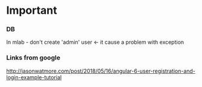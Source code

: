 # Important

### DB 
In mlab - don't create 'admin' user <- it cause a problem with exception

### Links from google
http://jasonwatmore.com/post/2018/05/16/angular-6-user-registration-and-login-example-tutorial

